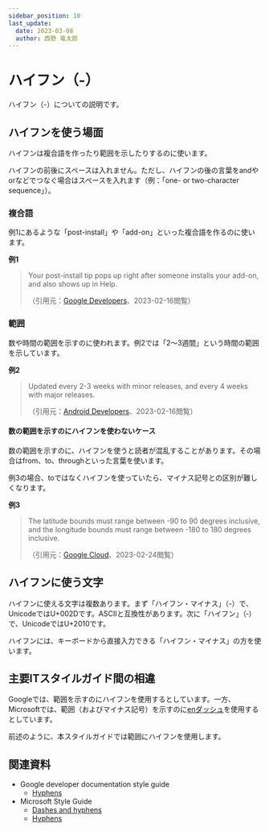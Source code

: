 ```yaml
---
sidebar_position: 10
last_update:
  date: 2023-03-08
  author: 西野 竜太郎
---
```


# ハイフン（-）

ハイフン（-）についての説明です。

## ハイフンを使う場面

ハイフンは複合語を作ったり範囲を示したりするのに使います。

ハイフンの前後にスペースは入れません。ただし、ハイフンの後の言葉をandやorなどでつなぐ場合はスペースを入れます（例：「one- or two-character sequence」）。

### 複合語

例1にあるような「post-install」や「add-on」といった複合語を作るのに使います。

**例1**

> Your post-install tip pops up right after someone installs your add-on, and also shows up in Help.
>
> （引用元：[Google Developers](https://developers.google.com/apps-script/add-ons/guides/editor-style)、2023-02-16閲覧）

### 範囲

数や時間の範囲を示すのに使われます。例2では「2〜3週間」という時間の範囲を示しています。

**例2**

> Updated every 2-3 weeks with minor releases, and every 4 weeks with major releases.
>
> （引用元：[Android Developers](https://developer.android.com/develop/ui/views/layout/webapps/webview-testing)、2023-02-16閲覧）

#### 数の範囲を示すのにハイフンを使わないケース

数の範囲を示すのに、ハイフンを使うと読者が混乱することがあります。その場合はfrom、to、throughといった言葉を使います。

例3の場合、toではなくハイフンを使っていたら、マイナス記号との区別が難しくなります。

**例3**

> The latitude bounds must range between -90 to 90 degrees inclusive, and the longitude bounds must range between -180 to 180 degrees inclusive.
>
> （引用元：[Google Cloud](https://cloud.google.com/java/docs/reference/proto-google-common-protos/latest/com.google.geo.type.Viewport)、2023-02-24閲覧）

## ハイフンに使う文字

ハイフンに使える文字は複数あります。まず「ハイフン・マイナス」（-）で、UnicodeではU+002Dです。ASCIIと互換性があります。次に「ハイフン」（‐）で、UnicodeではU+2010です。

ハイフンには、キーボードから直接入力できる「ハイフン・マイナス」の方を使います。

## 主要ITスタイルガイド間の相違

Googleでは、範囲を示すのにハイフンを使用するとしています。一方、Microsoftでは、範囲（およびマイナス記号）を示すのに[enダッシュ](../punctuation-symbol/dashes.md#enダッシュを使う場面)を使用するとしています。

前述のように、本スタイルガイドでは範囲にハイフンを使用します。

## 関連資料

- Google developer documentation style guide
    - [Hyphens](https://developers.google.com/style/hyphens)
- Microsoft Style Guide
    - [Dashes and hyphens](https://learn.microsoft.com/en-us/style-guide/punctuation/dashes-hyphens/)
    - [Hyphens](https://learn.microsoft.com/en-us/style-guide/punctuation/dashes-hyphens/hyphens)